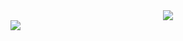 <div align="center">

<img src="https://user-images.githubusercontent.com/37668315/111697454-5a431000-8814-11eb-9711-309427f08ca6.png" />
<br>
<img align="left" src="https://github-readme-stats.vercel.app/api?username=vitenorio&show_icons=true&bg_color=DEG,FF55BA,00ABA9&text_color=ffffff&title_color=ffffff&icon_color=ffffff&hide=issues"/>

</div>

<!-- <ul>
  <li> Mobile and web developer at <a href="https://www.outsmartdigital.com.br">outsmart</a> working with <strong>React Native, React, Styled Components</strong> and more. </li>
  <li> Studying node, javascript and graphql </li>
  <li> Techs: 
   <img src="https://raw.githubusercontent.com/github/explore/80688e429a7d4ef2fca1e82350fe8e3517d3494d/topics/typescript/typescript.png" width="24" height="24"/>
   <img src="https://raw.githubusercontent.com/github/explore/80688e429a7d4ef2fca1e82350fe8e3517d3494d/topics/javascript/javascript.png" width="24" height="24"/>
   <img src="https://raw.githubusercontent.com/github/explore/80688e429a7d4ef2fca1e82350fe8e3517d3494d/topics/react-native/react-native.png" width="24" height="24"/>
  <img src="https://raw.githubusercontent.com/github/explore/5c058a388828bb5fde0bcafd4bc867b5bb3f26f3/topics/graphql/graphql.png" width="24" height="24"/>
  <img src="https://raw.githubusercontent.com/github/explore/80688e429a7d4ef2fca1e82350fe8e3517d3494d/topics/nodejs/nodejs.png" width="24" height="24"/>
  </li>
</ul> -->

<!-- <img align="left" src="https://github-readme-stats.vercel.app/api/top-langs/?username=vitenorio&layout=compact&bg_color=2F2E41&text_color=F6F6F6&title_color=6FCF97&icon_color=50FF99"/> -->
